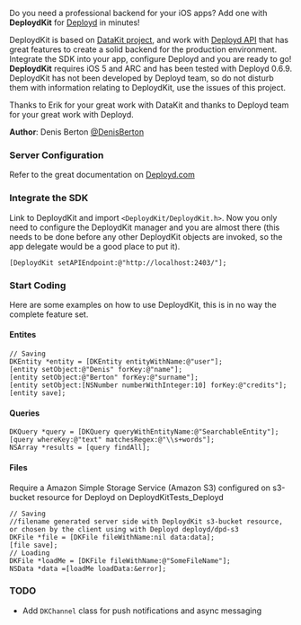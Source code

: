 Do you need a professional backend for your iOS apps? Add one with **DeploydKit** for [Deployd](http://www.deployd.com) in minutes!

DeploydKit is based on [DataKit project](https://github.com/eaigner/DataKit), and work with [Deployd API](https://github.com/deployd/deployd) that has great features to create a solid backend for the production environment. Integrate the SDK into your app, configure Deployd and you are ready to go!
 **DeploydKit** requires iOS 5 and ARC and has been tested with Deployd 0.6.9. DeploydKit has not been developed by Deployd team, so do not disturb them with information relating to DeploydKit, use the issues of this project.

Thanks to Erik for your great work with DataKit and thanks to Deployd team for your great work with Deployd.

**Author**: Denis Berton [@DenisBerton](https://twitter.com/DenisBerton)

### Server Configuration

Refer to the great documentation on [Deployd.com](http://docs.deployd.com)

### Integrate the SDK

Link to DeploydKit and import `<DeploydKit/DeploydKit.h>`. Now you only need to configure the DeploydKit manager and you are almost there (this needs to be done before any other DeploydKit objects are invoked, so the app delegate would be a good place to put it).

```objc
[DeploydKit setAPIEndpoint:@"http://localhost:2403/"];
```

### Start Coding

Here are some examples on how to use DeploydKit, this is in no way the complete feature set.

#### Entites

```objc
// Saving
DKEntity *entity = [DKEntity entityWithName:@"user"];
[entity setObject:@"Denis" forKey:@"name"];
[entity setObject:@"Berton" forKey:@"surname"];
[entity setObject:[NSNumber numberWithInteger:10] forKey:@"credits"];
[entity save];
```
    
#### Queries

```objc
DKQuery *query = [DKQuery queryWithEntityName:@"SearchableEntity"];
[query whereKey:@"text" matchesRegex:@"\\s+words"];
NSArray *results = [query findAll];
```
    
#### Files
Require a Amazon Simple Storage Service (Amazon S3) configured on s3-bucket resource for Deployd on DeploydKitTests_Deployd 

```objc
// Saving
//filename generated server side with DeploydKit s3-bucket resource, or chosen by the client using with Deployd deployd/dpd-s3
DKFile *file = [DKFile fileWithName:nil data:data];
[file save];
// Loading
DKFile *loadMe = [DKFile fileWithName:@"SomeFileName"];
NSData *data =[loadMe loadData:&error];
```

### TODO
- Add `DKChannel` class for push notifications and async messaging

